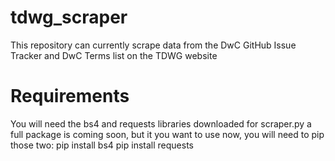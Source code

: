 # tdwg_scraper
This repository can currently scrape data from the DwC GitHub Issue Tracker and DwC Terms list on the TDWG website

# Requirements
You will need the bs4 and requests libraries downloaded for scraper.py a full package is coming soon, but it you want to use now, you will need to pip those two:
pip install bs4
pip install requests
